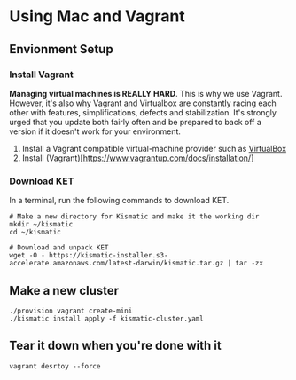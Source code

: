 # Using Mac and Vagrant

## Envionment Setup

### Install Vagrant

**Managing virtual machines is REALLY HARD**. This is why we use Vagrant. However, it's also why Vagrant and Virtualbox are constantly racing each other with features, simplifications, defects and stabilization. It's strongly urged that you update both fairly often and be prepared to back off a version if it doesn't work for your environment.

1. Install a Vagrant compatible virtual-machine provider such as [VirtualBox](https://www.virtualbox.org/wiki/Downloads)
2. Install (Vagrant)[https://www.vagrantup.com/docs/installation/]

### Download KET

In a terminal, run the following commands to download KET.

```
# Make a new directory for Kismatic and make it the working dir
mkdir ~/kismatic
cd ~/kismatic

# Download and unpack KET
wget -O - https://kismatic-installer.s3-accelerate.amazonaws.com/latest-darwin/kismatic.tar.gz | tar -zx
```

## Make a new cluster

```
./provision vagrant create-mini
./kismatic install apply -f kismatic-cluster.yaml
```

## Tear it down when you're done with it

```
vagrant desrtoy --force
```
